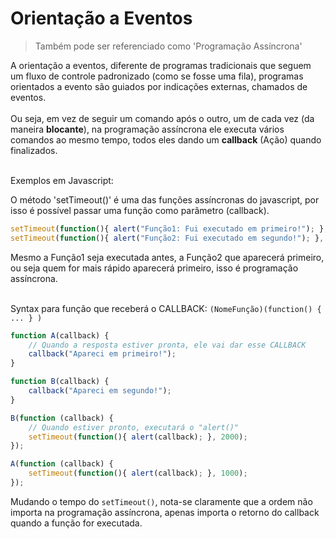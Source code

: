 # Orientação a Eventos

> Também pode ser referenciado como 'Programação Assíncrona'

A orientação a eventos, diferente de programas tradicionais que seguem um fluxo de controle padronizado (como se fosse uma fila),  programas orientados a evento são guiados por indicações externas, chamados de eventos.<br><br> Ou seja, em vez de seguir um comando após o outro, um de cada vez (da maneira **blocante**), na programação assíncrona ele executa vários comandos ao mesmo tempo, todos eles dando um **callback** (Ação) quando finalizados.<br><br>

Exemplos em Javascript:

O método 'setTimeout()' é uma das funções assíncronas do javascript, por isso é possível passar uma função como parâmetro (callback).

```javascript
setTimeout(function(){ alert("Função1: Fui executado em primeiro!"); }, 4000); 
setTimeout(function(){ alert("Função2: Fui executado em segundo!"); }, 1000); 
```

Mesmo a Função1 seja executada antes, a Função2 que aparecerá primeiro, ou seja quem for mais rápido aparecerá primeiro, isso é programação assíncrona.<br><br>

Syntax para função que receberá o CALLBACK: `(NomeFunção)(function() { ... } )`

```javascript
function A(callback) {
    // Quando a resposta estiver pronta, ele vai dar esse CALLBACK
    callback("Apareci em primeiro!");
}

function B(callback) {
    callback("Apareci em segundo!");
}

B(function (callback) {
    // Quando estiver pronto, executará o "alert()"
    setTimeout(function(){ alert(callback); }, 2000);
});

A(function (callback) {
    setTimeout(function(){ alert(callback); }, 1000);
});
```

Mudando o tempo do `setTimeout()`, nota-se claramente que a ordem não importa na programação assíncrona, apenas importa o retorno do callback quando a função for executada. <br><br>
